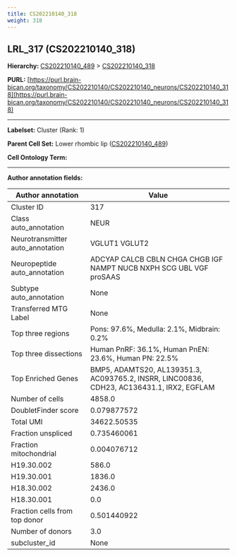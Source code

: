 ```yaml
---
title: CS202210140_318
weight: 318
---
```

## LRL_317 (CS202210140_318)
<b>Hierarchy: </b>
[CS202210140_489](../CS202210140_489) >
[CS202210140_318](../CS202210140_318)

**PURL:** [https://purl.brain-bican.org/taxonomy/CS202210140/CS202210140_neurons/CS202210140_318](https://purl.brain-bican.org/taxonomy/CS202210140/CS202210140_neurons/CS202210140_318)

---


**Labelset:** Cluster (Rank: 1)

**Parent Cell Set:** Lower rhombic lip ([CS202210140_489](../CS202210140_489))



**Cell Ontology Term:** 

[MARKER GENES.]: #


---

[TRANSFERRED ANNOTATIONS.]: #


[AUTHOR ANNOTATION FIELDS.]: #


**Author annotation fields:**

| Author annotation | Value |
|-------------------|-------|
|Cluster ID|317|
|Class auto_annotation|NEUR|
|Neurotransmitter auto_annotation|VGLUT1 VGLUT2|
|Neuropeptide auto_annotation|ADCYAP CALCB CBLN CHGA CHGB IGF NAMPT NUCB NXPH SCG UBL VGF proSAAS|
|Subtype auto_annotation|None|
|Transferred MTG Label|None|
|Top three regions|Pons: 97.6%, Medulla: 2.1%, Midbrain: 0.2%|
|Top three dissections|Human PnRF: 36.1%, Human PnEN: 23.6%, Human PN: 22.5%|
|Top Enriched Genes|BMP5, ADAMTS20, AL139351.3, AC093765.2, INSRR, LINC00836, CDH23, AC136431.1, IRX2, EGFLAM|
|Number of cells|4858.0|
|DoubletFinder score|0.079877572|
|Total UMI|34622.50535|
|Fraction unspliced|0.735460061|
|Fraction mitochondrial|0.004076712|
|H19.30.002|586.0|
|H19.30.001|1836.0|
|H18.30.002|2436.0|
|H18.30.001|0.0|
|Fraction cells from top donor|0.501440922|
|Number of donors|3.0|
|subcluster_id|None|
